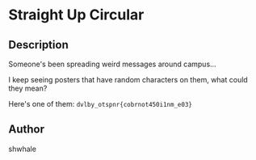 # Straight Up Circular

## Description
Someone's been spreading weird messages around campus...

I keep seeing posters that have random characters on them, what could they mean?

Here's one of them: `dvlby_otspnr{cobrnot450i1nm_e03}`

## Author
shwhale
